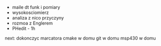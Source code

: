 - maile dt funk i pomiary
- wysokosciomierz
- analiza z nico przyczyny
- rozmoa z Englerem
- PHedit - 1h

next:
dokonczyc marcatora
cmake w domu
git w domu
msp430 w domu
